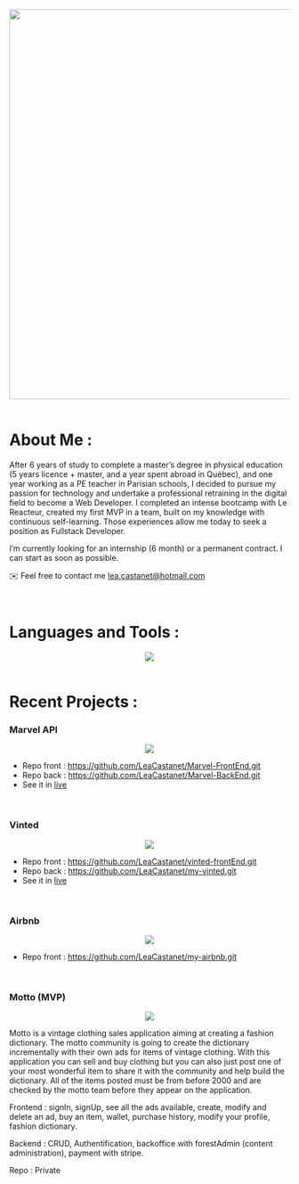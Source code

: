 <div align="center">
<img src="https://github.com/LeaCastanet/ReadMeGif/blob/main/gifLea.gif?raw=true" width="700"/>
</div>

<br/>

# About Me :

After 6 years of study to complete a master’s degree in physical education (5 years licence + master, and a year spent abroad in Québec), and one year working as a PE teacher in Parisian schools, I decided to pursue my passion for technology and undertake a professional retraining in the digital field to become a Web Developer. I completed an intense bootcamp with Le Reacteur, created my first MVP in a team, built on my knowledge with continuous self-learning. Those experiences allow me today to seek a position as Fullstack Developer.

I’m currently looking for an internship (6 month) or a permanent contract. I can start as soon as possible.

✉️ Feel free to contact me lea.castanet@hotmail.com

<br/>

# Languages and Tools :

<div align="center">
<img src="https://github.com/LeaCastanet/ReadMeGif/blob/main/langages.png?raw=true" />
</div>

<br/>

# Recent Projects :  
### Marvel API

<div align="center">
<img src="https://github.com/LeaCastanet/ReadMeGif/blob/main/Marvel%20API.png?raw=true" />
</div>

* Repo front : https://github.com/LeaCastanet/Marvel-FrontEnd.git
* Repo back : https://github.com/LeaCastanet/Marvel-BackEnd.git
* See it in [live](https://lea-castanet-marvel.netlify.app/)

<br/>

### Vinted

<div align="center">
<img src="https://github.com/LeaCastanet/ReadMeGif/blob/main/VintedReplica.png?raw=true" />
</div>

* Repo front : https://github.com/LeaCastanet/vinted-frontEnd.git
* Repo back : https://github.com/LeaCastanet/my-vinted.git
* See it in [live](https://lea-castanet-replique-vinted.netlify.app/)

<br/>

### Airbnb

<div align="center">
<img src="https://github.com/LeaCastanet/ReadMeGif/blob/main/Airbnb%20replica-min.png?raw=true" />
</div>

* Repo front : https://github.com/LeaCastanet/my-airbnb.git


<br/>

### Motto (MVP)

<div align="center">
<img src="https://github.com/LeaCastanet/ReadMeGif/blob/main/MVP-min.png?raw=true"/>
</div>

Motto is a vintage clothing sales application aiming at creating a fashion dictionary. The motto community is going to create the dictionary incrementally with their own ads for items of vintage clothing. With this application you can sell and buy clothing but you can also just post one of your most wonderful item to share it with the community and help build the dictionary. All of the items posted must be from before 2000 and are checked by the motto team before they appear on the application.

Frontend : signIn, signUp, see all the ads available, create, modify and delete an ad, buy an item, wallet, purchase history, modify your profile, fashion dictionary.

Backend : CRUD, Authentification, backoffice with forestAdmin (content administration), payment with stripe.

Repo : Private










